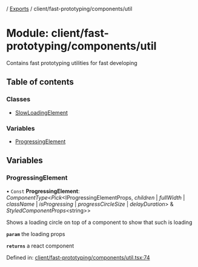 [](../README.md) / [Exports](../modules.md) / client/fast-prototyping/components/util

# Module: client/fast-prototyping/components/util

Contains fast prototyping utilities for fast developing

## Table of contents

### Classes

- [SlowLoadingElement](../classes/client_fast_prototyping_components_util.slowloadingelement.md)

### Variables

- [ProgressingElement](client_fast_prototyping_components_util.md#progressingelement)

## Variables

### ProgressingElement

• `Const` **ProgressingElement**: *ComponentType*<*Pick*<IProgressingElementProps, *children* \| *fullWidth* \| *className* \| *isProgressing* \| *progressCircleSize* \| *delayDuration*\> & *StyledComponentProps*<string\>\>

Shows a loading circle on top of a component to show that such is loading

**`param`** the loading props

**`returns`** a react component

Defined in: [client/fast-prototyping/components/util.tsx:74](https://github.com/onzag/itemize/blob/55e63f2c/client/fast-prototyping/components/util.tsx#L74)

